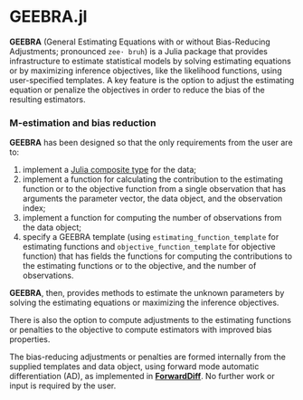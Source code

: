 GEEBRA.jl
======

**GEEBRA** (General Estimating Equations with or without Bias-Reducing
Adjustments; pronounced `zee· bruh`) is a Julia package that provides
infrastructure to estimate statistical models by solving estimating
equations or by maximizing inference objectives, like the likelihood
functions, using user-specified templates. A key feature is the option
to adjust the estimating equation or penalize the objectives in order
to reduce the bias of the resulting estimators.

### M-estimation and bias reduction

**GEEBRA** has been designed so that the only requirements from the
user are to:
1. implement a [Julia composite type](https://docs.julialang.org/en/v1/manual/types/index.html) for the data;
2. implement a function for calculating the contribution to the estimating function or to the objective function from a single observation that has arguments the parameter vector, the data object, and the observation index;
3. implement a function for computing the number of observations from the data object;
4. specify a GEEBRA template (using `estimating_function_template` for estimating functions and `objective_function_template` for objective function) that has fields the functions for computing the contributions to the estimating functions or to the objective, and the number of observations.

**GEEBRA**, then, provides methods to estimate the unknown parameters by solving the estimating equations or maximizing the inference objectives. 

There is also the option to compute adjustments to the estimating functions or penalties to the objective to compute estimators with improved bias properties. 

The bias-reducing adjustments or penalties are formed internally from the supplied templates and data object, using forward mode automatic differentiation (AD), as implemented in [**ForwardDiff**](https://github.com/JuliaDiff/ForwardDiff.jl). No further work or input is required by the user.


